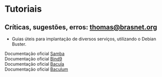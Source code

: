 # **Tutoriais**
## Críticas, sugestões, erros: **thomas@brasnet.org**

* Guias úteis para implantação de diversos serviços, utilizando o Debian Buster.

Documentação oficial [Samba](https://wiki.samba.org/index.php/Main_Page)<br/>
Documentação oficial [Bind9](https://kb.isc.org/docs/aa-01310)<br/>
Documentação oficial [Bacula](https://www.bacula.org/documentation/documentation/)<br/>
Documentação oficial [Baculum](https://baculum.app/doc/index.html)<br/>



